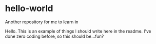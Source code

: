 # hello-world
Another repository for me to learn in

Hello. This is an example of things I should write here in the readme.
I've done zero coding before, so this should be...fun?
